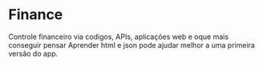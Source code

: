 # Finance
Controle financeiro via codigos, APIs, aplicações web e oque mais conseguir pensar
Aprender html e json pode ajudar melhor a uma primeira versão do app.



